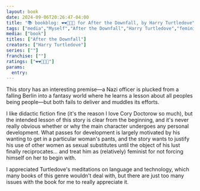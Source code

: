 ```yaml
---
layout: book
date: 2024-09-06T20:26:47-04:00
title: "📚 bookblog: ❤️❤️🖤🖤🖤 for After the Downfall, by Harry Turtledove"
tags: ["media","Myself","After the Downfall","Harry Turtledove","feminism","language","technology","Cory Doctorow"]
media: ["book"]
titles: ["After the Downfall"]
creators: ["Harry Turtledove"]
series: [""]
franchise: [""]
ratings: ["❤️❤️🖤🖤🖤"]
params:
  entry:
---
```


This story has an interesting premise—a Nazi officer is plucked from a falling Berlin into a fantasy world where he learns a lesson about all peoples being people—but both fails to deliver and muddles its efforts.

I like didactic fiction fine (it's the reason I love Cory Doctorow so much), but the intended lesson of this story is clear from the beginning, and it's never really obvious whether or why the main character undergoes any personal development. What passes for development is largely motivated by his wanting to get in a particular woman's pants, and the story wants to justify his use of other women as sexual substitutes until the object of his lust finally reciprocates... and treat him as (relatively) feminist for not forcing himself on her to begin with.

I appreciated Turtledove's meditations on language and technology, which many books of this genre wouldn't deal with, but there are just too many issues with the book for me to really appreciate it.
